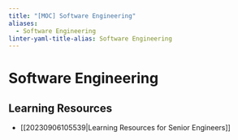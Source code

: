 ```yaml
---
title: "[MOC] Software Engineering"
aliases:
  - Software Engineering
linter-yaml-title-alias: Software Engineering
---
```


# Software Engineering

## Learning Resources

- [[20230906105539|Learning Resources for Senior Engineers]]
